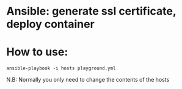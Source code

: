 # Ansible: generate ssl certificate, deploy container

# How to use:
```SHEL
ansible-playbook -i hosts playground.yml 
```
N.B:
Normally you only need to change the contents of the hosts
